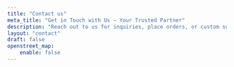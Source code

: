 ```yaml
---
title: "Contact us"
meta_title: "Get in Touch with Us – Your Trusted Partner"
description: "Reach out to us for inquiries, place orders, or custom solutions. We're here to help you achieve your goals with personalized service and expert advice."
layout: "contact"
draft: false
openstreet_map:
    enable: false
---
```



